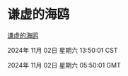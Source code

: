 # 谦虚的海鸥
[谦虚的海鸥](http://219.139.197.74:56308/qxdho/course/base/hotlink/index.php)

2024年 11月 02日 星期六 13:50:01 CST

2024年 11月 02日 星期六 05:50:01 GMT
